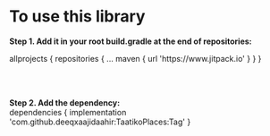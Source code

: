 # To use this library
<b>Step 1. Add it in your root build.gradle at the end of repositories:</b>
<br>
<p>
    allprojects {
        repositories {
            ...
            maven { url 'https://www.jitpack.io' }
        }
    }
</p>
<br>
<p>
<br>
<b>Step 2. Add the dependency:</b><br>
dependencies {
    implementation 'com.github.deeqxaajidaahir:TaatikoPlaces:Tag'
}
</p>